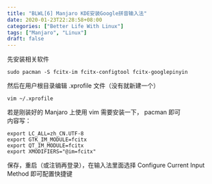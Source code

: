 ```yaml
---
title: "BLWL[6] Manjaro KDE安装Google拼音输入法"
date: 2020-01-23T22:28:58+08:00
categories: ["Better Life With Linux"]
tags: ["Manjaro", "Linux"]
draft: false
---
```

先安装相关软件  

	sudo pacman -S fcitx-im fcitx-configtool fcitx-googlepinyin

然后在用户根目录编辑 .xprofile 文件（没有就新建一个）

	vim ~/.xprofile

若是刚装好的 Manjaro 上使用 vim 需要安装一下， pacman 即可  
内容写：

	export LC_ALL=zh_CN.UTF-8
	export GTK_IM_MODULE=fcitx
	export QT_IM_MODULE=fcitx
	export XMODIFIERS="@im=fcitx"

保存，重启（或注销再登录），在输入法里面选择 Configure Current Input Method 即可配置快捷键  
